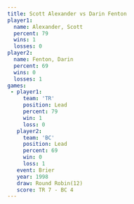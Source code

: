 ```yaml
---
title: Scott Alexander vs Darin Fenton
player1:                
  name: Alexander, Scott
  percent: 79           
  wins: 1               
  losses: 0             
player2:                
  name: Fenton, Darin   
  percent: 69           
  wins: 0               
  losses: 1             
games:
 - player1:        
     team: 'TR'    
     position: Lead
     percent: 79   
     win: 1        
     loss: 0       
   player2:        
     team: 'BC'    
     position: Lead
     percent: 69   
     win: 0        
     loss: 1       
   event: Brier         
   year: 1998           
   draw: Round Robin(12)
   score: TR 7 - BC 4   
---
```

